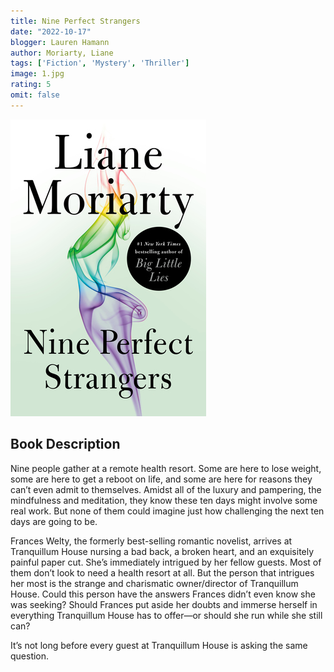 ```yaml
---
title: Nine Perfect Strangers
date: "2022-10-17"
blogger: Lauren Hamann
author: Moriarty, Liane
tags: ['Fiction', 'Mystery', 'Thriller']
image: 1.jpg
rating: 5
omit: false
---
```


![Book Cover](1.jpg)

## Book Description

Nine people gather at a remote health resort. Some are here to lose weight, some are here to get a reboot on life, and some are here for reasons they can’t even admit to themselves. Amidst all of the luxury and pampering, the mindfulness and meditation, they know these ten days might involve some real work. But none of them could imagine just how challenging the next ten days are going to be.

Frances Welty, the formerly best-selling romantic novelist, arrives at Tranquillum House nursing a bad back, a broken heart, and an exquisitely painful paper cut. She’s immediately intrigued by her fellow guests. Most of them don’t look to need a health resort at all. But the person that intrigues her most is the strange and charismatic owner/director of Tranquillum House. Could this person have the answers Frances didn’t even know she was seeking? Should Frances put aside her doubts and immerse herself in everything Tranquillum House has to offer—or should she run while she still can?

It’s not long before every guest at Tranquillum House is asking the same question.